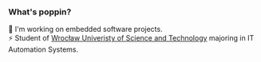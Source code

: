 ### What's poppin?
🌱 I'm working on embedded software projects. \
⚡ Student of [Wrocław Univeristy of Science and Technology](https://pwr.edu.pl/en/) majoring in IT Automation Systems.


<!--
**laggenerator/laggenerator** is a ✨ _special_ ✨ repository because its `README.md` (this file) appears on your GitHub profile.

Here are some ideas to get you started:

- 🔭 I’m currently working on ...
- 🌱 I’m currently learning ...
- 👯 I’m looking to collaborate on ...
- 🤔 I’m looking for help with ...
- 💬 Ask me about ...
- 📫 How to reach me: ...
- 😄 Pronouns: ...
- ⚡ Fun fact: ...
-->
